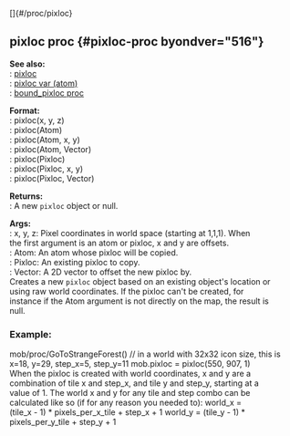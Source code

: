 []{#/proc/pixloc}    
## pixloc proc {#pixloc-proc byondver="516"}    
**See also:**    
:   [pixloc](/ref/pixloc)    
:   [pixloc var (atom)](/ref/atom/var/pixloc)    
:   [bound_pixloc proc](/ref/proc/bound_pixloc)    
<!-- -->    
**Format:**    
:   pixloc(x, y, z)    
:   pixloc(Atom)    
:   pixloc(Atom, x, y)    
:   pixloc(Atom, Vector)    
:   pixloc(Pixloc)    
:   pixloc(Pixloc, x, y)    
:   pixloc(Pixloc, Vector)    
<!-- -->    
**Returns:**    
:   A new `pixloc` object or null.    
<!-- -->    
**Args:**    
:   x, y, z: Pixel coordinates in world space (starting at 1,1,1). When    
    the first argument is an atom or pixloc, x and y are offsets.    
:   Atom: An atom whose pixloc will be copied.    
:   Pixloc: An existing pixloc to copy.    
:   Vector: A 2D vector to offset the new pixloc by.    
Creates a new `pixloc` object based on an existing object\'s location or    
using raw world coordinates. If the pixloc can\'t be created, for    
instance if the Atom argument is not directly on the map, the result is    
null.    
### Example:    
mob/proc/GoToStrangeForest() // in a world with 32x32 icon size, this is    
x=18, y=29, step_x=5, step_y=11 mob.pixloc = pixloc(550, 907, 1)    
When the pixloc is created with world coordinates, x and y are a    
combination of tile x and step_x, and tile y and step_y, starting at a    
value of 1. The world x and y for any tile and step combo can be    
calculated like so (if for any reason you needed to): world_x =    
(tile_x - 1) \* pixels_per_x_tile + step_x + 1 world_y = (tile_y - 1) \*    
pixels_per_y_tile + step_y + 1  